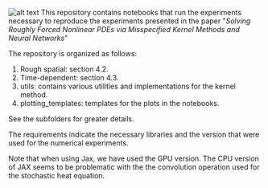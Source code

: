 ![alt text](https://github.com/MatthieuDarcy/StochasticPDEs/blob/main/figures/SPDE.PNG?raw=true)
This repository contains notebooks that run the experiments necessary to reproduce the experiments presented in the paper "_Solving Roughly Forced Nonlinear PDEs via Misspecified Kernel Methods and Neural Networks_"

The repository is organized as follows:

1. Rough spatial: section 4.2.
2. Time-dependent: section 4.3.
3. utils: contains various utilities and implementations for the kernel method.
4. plotting_templates: templates for the plots in the notebooks.

See the subfolders for greater details. 

The requirements indicate the necessary libraries and the version that were used for the numerical experiments.

Note that when using Jax, we have used the GPU version. The CPU version of JAX seems to be problematic with the the convolution operation used for the stochastic heat equation.
